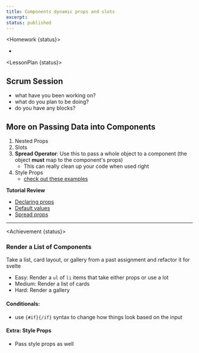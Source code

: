```yaml
---
title: Components dynamic props and slots
excerpt:
status: published
---
```


<script>
	import Homework from "$lib/components/Homework.svelte";
	import LessonPlan from "$lib/components/LessonPlan.svelte";
	import Achievement from "$lib/components/Achievement.svelte";
</script>

<Homework {status}>

-

</Homework>

<LessonPlan {status}>

<h2 id="scrum-meeting">Scrum Session</h2>

- what have you been working on?
- what do you plan to be doing?
- do you have any blocks?

<h2>More on Passing Data into Components</h2>

1. Nested Props
2. Slots
3. **Spread Operator**: Use this to pass a whole object to a component (the object **must** map to the component's props)
   - This can really clean up your code when used right
4. Style Props
   - [check out these examples](https://svelte.dev/repl/89053145d4ad440ba4320dd663949d40?version=4.2.2)

**Tutorial Review**

- [Declaring props](https://learn.svelte.dev/tutorial/declaring-props)
- [Default values](https://learn.svelte.dev/tutorial/default-values)
- [Spread props](https://learn.svelte.dev/tutorial/spread-props)

---

</LessonPlan>

<Achievement {status}>

### Render a List of Components

Take a list, card layout, or gallery from a past assignment and refactor it for svelte

- Easy: Render a `ul` of `li` items that take either props or use a lot
- Medium: Render a list of cards
- Hard: Render a gallery

#### Conditionals:

- use `{#if}{/if}` syntax to change how things look based on the input

#### Extra: Style Props

- Pass style props as well

</Achievement>
